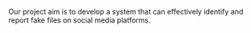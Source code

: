 Our project aim is to develop a system that can effectively identify and report fake files on social media platforms.
